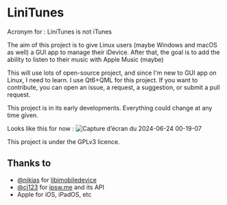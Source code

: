 # LiniTunes
Acronym for : LiniTunes is not iTunes

The aim of this project is to give Linux users (maybe Windows and macOS as well) a GUI app to manage their iDevice.
After that, the goal is to add the ability to listen to their music with Apple Music (maybe)

This will use lots of open-source project, and since I'm new to GUI app on Linux, I need to learn.
I use Qt6+QML for this project.
If you want to contribute, you can open an issue, a request, a suggestion, or submit a pull request.

This project is in its early developments. Everything could change at any time given.

Looks like this for now :
![Capture d’écran du 2024-06-24 00-19-07](https://github.com/topiga/LiniTunes/assets/38886040/e5963350-7ff9-4cdc-887f-c8fe6789ff98)

This project is under the GPLv3 licence.

## Thanks to 
 - [@nikias](https://github.com/nikias) for [libimobiledevice](https://github.com/libimobiledevice/libimobiledevice)
 - [@cj123](https://github.com/cj123) for [ipsw.me](https://ipsw.me/) and its API
 - Apple for iOS, iPadOS, etc
